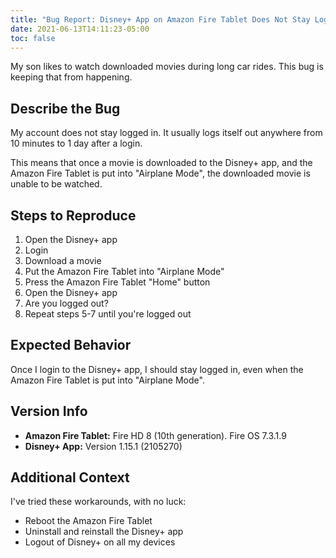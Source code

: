 ```yaml
---
title: "Bug Report: Disney+ App on Amazon Fire Tablet Does Not Stay Logged in"
date: 2021-06-13T14:11:23-05:00
toc: false
---
```


My son likes to watch downloaded movies during long car rides. This bug is keeping that from happening.

<!--more-->

## Describe the Bug

My account does not stay logged in. It usually logs itself out anywhere from 10 minutes to 1 day after a login.

This means that once a movie is downloaded to the Disney+ app, and the Amazon Fire Tablet is put into "Airplane Mode", the downloaded movie is unable to be watched.

## Steps to Reproduce

1. Open the Disney+ app
2. Login
3. Download a movie
4. Put the Amazon Fire Tablet into "Airplane Mode"
5. Press the Amazon Fire Tablet "Home" button
6. Open the Disney+ app
7. Are you logged out?
8. Repeat steps 5-7 until you're logged out

## Expected Behavior

Once I login to the Disney+ app, I should stay logged in, even when the Amazon Fire Tablet is put into "Airplane Mode".

## Version Info

- **Amazon Fire Tablet:** Fire HD 8 (10th generation). Fire OS 7.3.1.9
- **Disney+ App:** Version 1.15.1 (2105270)

## Additional Context

I've tried these workarounds, with no luck:

- Reboot the Amazon Fire Tablet
- Uninstall and reinstall the Disney+ app
- Logout of Disney+ on all my devices
